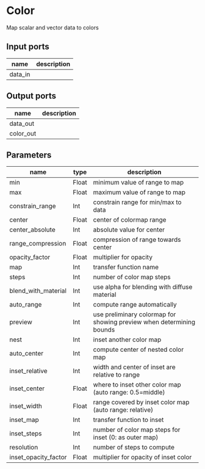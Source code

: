
# Color
Map scalar and vector data to colors

## Input ports
|name|description|
|-|-|
|data_in||



## Output ports
|name|description|
|-|-|
|data_out||
|color_out||



## Parameters
|name|type|description|
|-|-|-|
|min|Float|minimum value of range to map|
|max|Float|maximum value of range to map|
|constrain_range|Int|constrain range for min/max to data|
|center|Float|center of colormap range|
|center_absolute|Int|absolute value for center|
|range_compression|Float|compression of range towards center|
|opacity_factor|Float|multiplier for opacity|
|map|Int|transfer function name|
|steps|Int|number of color map steps|
|blend_with_material|Int|use alpha for blending with diffuse material|
|auto_range|Int|compute range automatically|
|preview|Int|use preliminary colormap for showing preview when determining bounds|
|nest|Int|inset another color map|
|auto_center|Int|compute center of nested color map|
|inset_relative|Int|width and center of inset are relative to range|
|inset_center|Float|where to inset other color map (auto range: 0.5=middle)|
|inset_width|Float|range covered by inset color map (auto range: relative)|
|inset_map|Int|transfer function to inset|
|inset_steps|Int|number of color map steps for inset (0: as outer map)|
|resolution|Int|number of steps to compute|
|inset_opacity_factor|Float|multiplier for opacity of inset color|
